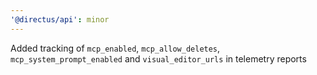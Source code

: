 ```yaml
---
'@directus/api': minor
---
```


Added tracking of `mcp_enabled`, `mcp_allow_deletes`, `mcp_system_prompt_enabled` and `visual_editor_urls` in telemetry reports

